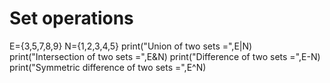 # Set operations
E={3,5,7,8,9}
N={1,2,3,4,5}
print("Union of two sets =",E|N)
print("Intersection of two sets =",E&N) 
print("Difference of two sets =",E-N)
print("Symmetric difference of two sets =",E^N)
